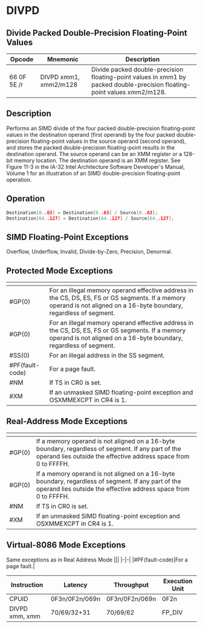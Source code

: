 # DIVPD
 
## Divide Packed Double-Precision Floating-Point Values
 
 
|Opcode|Mnemonic|Description|
|-|-|-|
|66 0F 5E /r|DIVPD xmm1, xmm2/m128|Divide packed double-precision floating-point values in xmm1 by packed double-precision floating-point values xmm2/m128.|
 
## Description
 
Performs an SIMD divide of the four packed double-precision floating-point values in the destination operand (first operand) by the four packed double-precision floating-point values in the source operand (second operand), and stores the packed double-precision floating-point results in the destination operand. The source operand can be an XMM register or a 128-bit memory location. The destination operand is an XMM register. See Figure 11-3 in the IA-32 Intel Architecture Software Developer's Manual, Volume 1 for an illustration of an SIMD double-precision floating-point operation.
 
 
## Operation
 
```c
Destination[0..63] = Destination[0..63] / Source[0..63];
Destination[64..127] = Destination[64..127] / Source[64..127];

```
 
 
## SIMD Floating-Point Exceptions
 
Overflow, Underflow, Invalid, Divide-by-Zero, Precision, Denormal.
 
## Protected Mode Exceptions
 
|[]()||
|-|-|
|#GP(0)|For an illegal memory operand effective address in the CS, DS, ES, FS or GS segments. If a memory operand is not aligned on a 16-byte boundary, regardless of segment.|
|#GP(0)|For an illegal memory operand effective address in the CS, DS, ES, FS or GS segments. If a memory operand is not aligned on a 16-byte boundary, regardless of segment.|
|#SS(0)|For an illegal address in the SS segment.|
|#PF(fault-code)|For a page fault.|
|#NM|If TS in CR0 is set.|
|#XM|If an unmasked SIMD floating-point exception and OSXMMEXCPT in CR4 is 1.|
 
## Real-Address Mode Exceptions
 
|[]()||
|-|-|
|#GP(0)|If a memory operand is not aligned on a 16-byte boundary, regardless of segment. If any part of the operand lies outside the effective address space from 0 to FFFFH.|
|#GP(0)|If a memory operand is not aligned on a 16-byte boundary, regardless of segment. If any part of the operand lies outside the effective address space from 0 to FFFFH.|
|#NM|If TS in CR0 is set.|
|#XM|If an unmasked SIMD floating-point exception and OSXMMEXCPT in CR4 is 1.|
 
## Virtual-8086 Mode Exceptions
 
Same exceptions as in Real Address Mode
|[]()||
|-|-|
|#PF(fault-code)|For a page fault.|
 
|Instruction|Latency|Throughput|Execution Unit|
|-|-|-|-|
|CPUID|0F3n/0F2n/069n|0F3n/0F2n/069n|0F2n|
|DIVPD xmm, xmm|70/69/32+31|70/69/62|FP_DIV|
